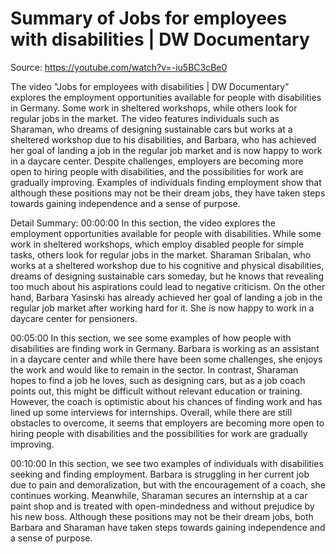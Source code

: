 # Summary of Jobs for employees with disabilities | DW Documentary

Source: https://youtube.com/watch?v=-iu5BC3cBe0

The video "Jobs for employees with disabilities | DW Documentary" explores the employment opportunities available for people with disabilities in Germany. Some work in sheltered workshops, while others look for regular jobs in the market. The video features individuals such as Sharaman, who dreams of designing sustainable cars but works at a sheltered workshop due to his disabilities, and Barbara, who has achieved her goal of landing a job in the regular job market and is now happy to work in a daycare center. Despite challenges, employers are becoming more open to hiring people with disabilities, and the possibilities for work are gradually improving. Examples of individuals finding employment show that although these positions may not be their dream jobs, they have taken steps towards gaining independence and a sense of purpose.

Detail Summary: 
00:00:00
In this section, the video explores the employment opportunities available for people with disabilities. While some work in sheltered workshops, which employ disabled people for simple tasks, others look for regular jobs in the market. Sharaman Sribalan, who works at a sheltered workshop due to his cognitive and physical disabilities, dreams of designing sustainable cars someday, but he knows that revealing too much about his aspirations could lead to negative criticism. On the other hand, Barbara Yasinski has already achieved her goal of landing a job in the regular job market after working hard for it. She is now happy to work in a daycare center for pensioners.

00:05:00
In this section, we see some examples of how people with disabilities are finding work in Germany. Barbara is working as an assistant in a daycare center and while there have been some challenges, she enjoys the work and would like to remain in the sector. In contrast, Sharaman hopes to find a job he loves, such as designing cars, but as a job coach points out, this might be difficult without relevant education or training. However, the coach is optimistic about his chances of finding work and has lined up some interviews for internships. Overall, while there are still obstacles to overcome, it seems that employers are becoming more open to hiring people with disabilities and the possibilities for work are gradually improving.

00:10:00
In this section, we see two examples of individuals with disabilities seeking and finding employment. Barbara is struggling in her current job due to pain and demoralization, but with the encouragement of a coach, she continues working. Meanwhile, Sharaman secures an internship at a car paint shop and is treated with open-mindedness and without prejudice by his new boss. Although these positions may not be their dream jobs, both Barbara and Sharaman have taken steps towards gaining independence and a sense of purpose.

